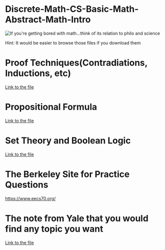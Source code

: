 # Discrete-Math-CS-Basic-Math-Abstract-Math-Intro
![If you're getting bored with math...think of its relation to philo and science]([image_url](https://github.com/noobyanjunhao/Discrete-Math-CS-Basic-Math-Abstract-Math-Into/blob/fe23c98080c7bb215eec4491cc889842e9169fa9/sciencemathphilovenngraph.png))




Hint: It would be easier to browse those files if you download them
# Proof Techniques(Contradiations, Inductions, etc)
[Link to the file](https://github.com/noobyanjunhao/Discrete-Math-CS-Basic-Math-Abstract-Math-Into/blob/8c1aaef402184e715b19c981a5765f996125d191/Introduction%20to%20Abstract%20Mathematics.pdf)
# Propositional Formula
[Link to the file](https://github.com/noobyanjunhao/Discrete-Math-CS-Basic-Math-Abstract-Math-Into/blob/8c1aaef402184e715b19c981a5765f996125d191/Logic%20%26%20Computation.pdf)
# Set Theory and Boolean Logic
[Link to the file](https://github.com/noobyanjunhao/Discrete-Math-CS-Basic-Math-Abstract-Math-Into/blob/8c1aaef402184e715b19c981a5765f996125d191/Logic%20%26%20Computation.pdf)
# The Berkeley Site for Practice Questions
https://www.eecs70.org/
# The note from Yale that you would find any topic you want
[Link to the file](https://github.com/noobyanjunhao/Discrete-Math-CS-Basic-Math-Abstract-Math-Into/blob/f80bad65601aeccd03cbe331a109344f6e8888aa/yale%20cs%20discrete%20math%20notes.pdf)
